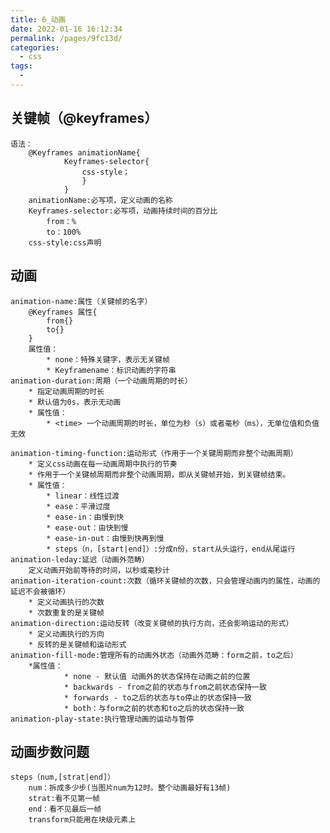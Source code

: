 ```yaml
---
title: 6_动画
date: 2022-01-16 16:12:34
permalink: /pages/9fc13d/
categories:
  - css
tags:
  - 
---
```


## 关键帧（@keyframes）
	语法：
		@Keyframes animationName{
				Keyframes-selector{
					css-style；
					}
				}
		animationName:必写项，定义动画的名称
		Keyframes-selector:必写项，动画持续时间的百分比
			from：%
			to：100%
		css-style:css声明
## 动画
	animation-name:属性（关键帧的名字）
		@Keyframes 属性{
			from{}
			to{}
		}
		属性值：
			* none：特殊关键字，表示无关键帧
			* Keyframename：标识动画的字符串
	animation-duration:周期（一个动画周期的时长）
		* 指定动画周期的时长
		* 默认值为0s，表示无动画
		* 属性值：
			* <time> 一个动画周期的时长，单位为秒（s）或者毫秒（ms），无单位值和负值无效
		
	animation-timing-function:运动形式（作用于一个关键周期而非整个动画周期）
		* 定义css动画在每一动画周期中执行的节奏
		* 作用于一个关键帧周期而非整个动画周期，即从关键帧开始，到关键帧结束。
		* 属性值：
			* linear：线性过渡
			* ease：平滑过度
			* ease-in：由慢到快
			* ease-out：由快到慢
			* ease-in-out：由慢到快再到慢
			* steps（n，[start|end]）:分成n份，start从头运行，end从尾运行
	animation-leday:延迟（动画外范畴）
		定义动画开始前等待的时间，以秒或毫秒计
	animation-iteration-count:次数（循环关键帧的次数，只会管理动画内的属性，动画的延迟不会被循环）
		* 定义动画执行的次数
		* 次数重复的是关键帧
	animation-direction:运动反转（改变关键帧的执行方向，还会影响运动的形式）
		* 定义动画执行的方向
		* 反转的是关键帧和运动形式
	animation-fill-mode:管理所有的动画外状态（动画外范畴：form之前，to之后）
		*属性值：
				* none - 默认值 动画外的状态保持在动画之前的位置
				* backwards - from之前的状态与from之前状态保持一致 
				* forwards - to之后的状态与to停止的状态保持一致
				* both：与form之前的状态和to之后的状态保持一致
	animation-play-state:执行管理动画的运动与暂停
## 动画步数问题
	steps（num,[strat|end]）
		num：拆成多少步(当图片num为12时。整个动画最好有13帧)
		strat:看不见第一帧
		end：看不见最后一帧
		transform只能用在块级元素上
